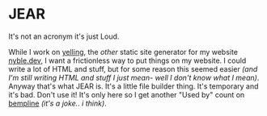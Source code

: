 # JEAR
It's not an acronym it's just Loud.

While I work on [yelling][yelling], the *other* static site generator for my website [nyble.dev][nyble-dev], I want a frictionless way to put things on my website. I could write a lot of HTML and stuff, but for some reason this seemed easier *(and I'm still writing HTML and stuff I just mean- well I don't know what I mean)*. Anyway that's what JEAR is. It's a little file builder thing. It's temporary and it's bad. Don't use it! It's only here so I get another "Used by" count on [bempline][bempline] *(it's a joke.. i think)*.

[yelling]: https://github.com/gennyble/yelling
[nyble-dev]: https://github.com/gennyble/nyble.dev/tree/jear
[bempline]: https://github.com/gennyble/bempline
[usedby-tweet]: https://twitter.com/gennyble/status/1600677710472179714